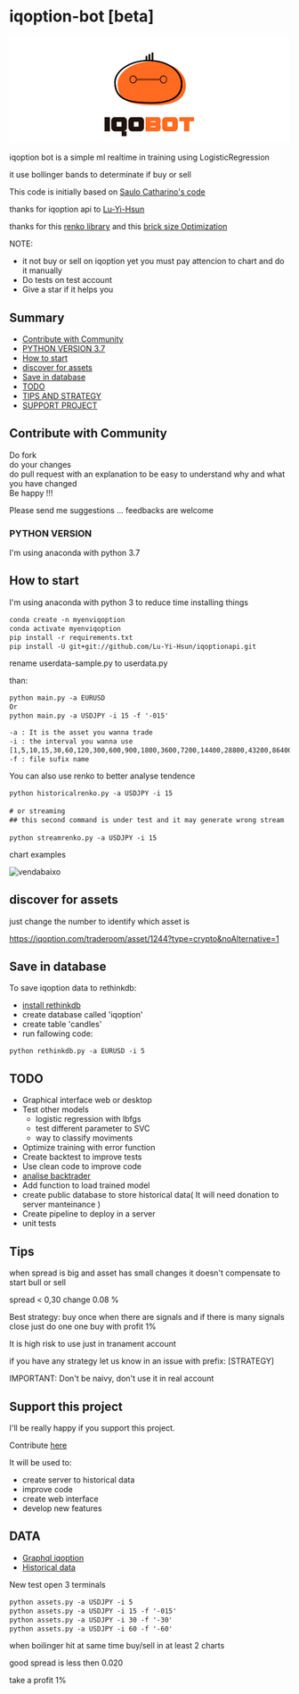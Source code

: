 # iqoption-bot [beta]

![vendabaixo](docs/iqobot.png)

iqoption bot is a simple ml realtime in training using LogisticRegression

it use bollinger bands to determinate if buy or sell

This code is initially based on [Saulo Catharino's code](https://github.com/saulocatharino/machine_learning_for_traders)<br>

thanks for iqoption api to [Lu-Yi-Hsun](https://github.com/Lu-Yi-Hsun/iqoptionapi)

thanks for this [renko library](https://github.com/quantroom-pro/pyrenko) and this [brick size Optimization](https://towardsdatascience.com/renko-brick-size-optimization-34d64400f60e)

NOTE:

- it not buy or sell on iqoption yet you must pay attencion to chart and do it manually
- Do tests on test account
- Give a star if it helps you

## Summary

- [Contribute with Community](#contribe)
- [PYTHON VERSION 3.7](#pythonversion)
- [How to start](#howtostart)
- [discover for assets](#discoverassets)
- [Save in database](#database)
- [TODO](#todo)
- [TIPS AND STRATEGY](#tipsStrategy)
- [SUPPORT PROJECT](#support)

<div id='contribe'/>

## Contribute with Community

Do fork<br>
do your changes<br>
do pull request with an explanation to be easy to understand why and what you have changed<br>
Be happy !!!

Please send me suggestions ... feedbacks are welcome

<div id='pythonversion'/>

### PYTHON VERSION

I'm using anaconda with python 3.7

<div id='howtostart'/>

## How to start

I'm using anaconda with python 3 to reduce time installing things

```
conda create -n myenviqoption
conda activate myenviqoption
pip install -r requirements.txt
pip install -U git+git://github.com/Lu-Yi-Hsun/iqoptionapi.git

```

rename userdata-sample.py to userdata.py

than:

```
python main.py -a EURUSD
Or
python main.py -a USDJPY -i 15 -f '-015'
```

```
-a : It is the asset you wanna trade
-i : the interval you wanna use [1,5,10,15,30,60,120,300,600,900,1800,3600,7200,14400,28800,43200,86400,604800,2592000,'all']
-f : file sufix name
```

You can also use renko to better analyse tendence

```
python historicalrenko.py -a USDJPY -i 15

# or streaming
## this second command is under test and it may generate wrong stream

python streamrenko.py -a USDJPY -i 15
```

chart examples

![vendabaixo](https://i.imgur.com/dm4WxCs.png)

<div id='discoverassets'/>

## discover for assets

just change the number to identify which asset is

https://iqoption.com/traderoom/asset/1244?type=crypto&noAlternative=1

<div id='database'/>

## Save in database

To save iqoption data to rethinkdb:

- [install rethinkdb](https://computingforgeeks.com/how-to-install-rethinkdb-on-ubuntu/)
- create database called 'iqoption'
- create table 'candles'
- run fallowing code:

```
python rethinkdb.py -a EURUSD -i 5
```

<div id='todo'/>

## TODO

- Graphical interface web or desktop
- Test other models
  - logistic regression with lbfgs
  - test different parameter to SVC
  - way to classify moviments
- Optimize training with error function
- Create backtest to improve tests
- Use clean code to improve code
- [analise backtrader](https://www.backtrader.com/)
- Add function to load trained model
- create public database to store historical data( It will need donation to server manteinance )
- Create pipeline to deploy in a server
- unit tests

<div id='tipsStrategy'/>

## Tips

when spread is big and asset has small changes it doesn't compensate to start bull or sell

spread < 0,30
change 0.08 %

Best strategy: buy once when there are signals and if there is many signals close just do one one buy with profit 1%

It is high risk to use just in tranament account

if you have any strategy let us know in an issue with prefix: [STRATEGY]

IMPORTANT: Don't be naivy, don't use it in real account

<div id='support'/>

## Support this project

I'll be really happy if you support this project.

Contribute [here](https://www.patreon.com/rafaelfaria)

It will be used to:

- create server to historical data
- improve code
- create web interface
- develop new features

## DATA

- [Graphql iqoption](<https://fininfo.iqoption.com/api/graphql?query=query%20GetActivesForQuotesPage(%24userGroupID%3A%20UserGroupID!%2C%20%24locale%3A%20LocaleName!)%20%7B%0A%20%20actives(userGroupID%3A%20%24userGroupID)%20%7B%0A%20%20%20%20id%0A%20%20%20%20ticker%0A%20%20%20%20name(source%3A%20TradeRoom%2C%20locale%3A%20%24locale)%0A%20%20%20%20__typename%0A%20%20%7D%0A%7D%0A&operationName=GetActivesForQuotesPage&variables=%7B%22userGroupID%22%3A%201%2C%20%22locale%22%3A%20%22pt_PT%22%7D>)
- [Historical data](https://static.cdnpub.info/api/quotes-history/quotes/2.0?to=1557273599&from=1557190801&active_id=1)

New test open 3 terminals

```
python assets.py -a USDJPY -i 5
python assets.py -a USDJPY -i 15 -f '-015'
python assets.py -a USDJPY -i 30 -f '-30'
python assets.py -a USDJPY -i 60 -f '-60'
```

when boilinger hit at same time buy/sell in at least 2 charts

good spread is less then 0.020

take a profit 1%
